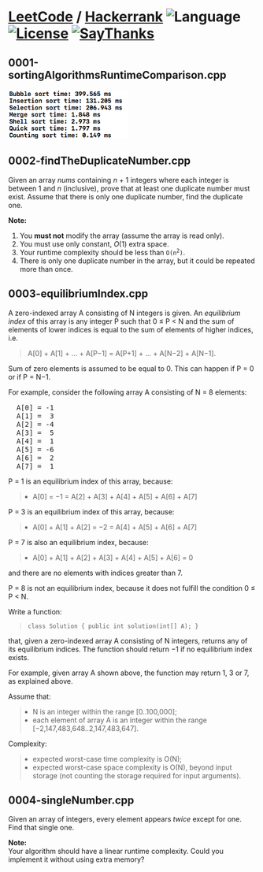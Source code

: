 # [LeetCode](https://leetcode.com/problemset/algorithms/) / [Hackerrank](https://www.hackerrank.com/domains/algorithms) ![Language](https://img.shields.io/badge/language-C++-orange.svg) [![License](https://img.shields.io/badge/license-MIT-blue.svg)](./LICENSE.md) [![SayThanks](https://img.shields.io/badge/say-thanks-ff69b4.svg)](https://saythanks.io/to/boraikizoglu)


## 0001-sortingAlgorithmsRuntimeComparison.cpp
![Runtime Comparison Result](https://github.com/boraikizoglu/Algorithms/blob/master/Images/runtimeComparisonResult.png)


## 0002-findTheDuplicateNumber.cpp

<div><p>
Given an array <i>nums</i> containing <i>n</i> + 1 integers where each integer is between 1 and <i>n</i> (inclusive), prove that at least one duplicate number must exist. Assume that there is only one duplicate number, find the duplicate one.
</p>

<p>
<b>Note:</b><br>
</p><ol>
<li>You <b>must not</b> modify the array (assume the array is read only).</li>
<li>You must use only constant, <i>O</i>(1) extra space.</li>
<li>Your runtime complexity should be less than <code>O(n<sup>2</sup>)</code>.</li>
<li>There is only one duplicate number in the array, but it could be repeated more than once.</li>
</ol>
<p></p>

</div>

## 0003-equilibriumIndex.cpp

<div id="brinza-task-description">
<p>A zero-indexed array A consisting of N integers is given. An <i>equilibrium index</i> of this array is any integer P such that 0 ≤ P &lt; N and the sum of elements of lower indices is equal to the sum of elements of higher indices, i.e. <br>
</p>
<blockquote><p>A[0] + A[1] + ... + A[P−1] = A[P+1] + ... + A[N−2] + A[N−1].<br>
</p></blockquote>
<p>Sum of zero elements is assumed to be equal to 0. This can happen if P = 0 or if P = N−1.</p>
<p>For example, consider the following array A consisting of N = 8 elements:</p>
<tt style="white-space:pre-wrap">  A[0] = -1
  A[1] =  3
  A[2] = -4
  A[3] =  5
  A[4] =  1
  A[5] = -6
  A[6] =  2
  A[7] =  1</tt>
<p>P = 1 is an equilibrium index of this array, because:</p>
<blockquote><ul style="margin: 10px;padding: 0px;"><li>A[0] = −1 = A[2] + A[3] + A[4] + A[5] + A[6] + A[7]</li>
</ul>
</blockquote><p>P = 3 is an equilibrium index of this array, because:</p>
<blockquote><ul style="margin: 10px;padding: 0px;"><li>A[0] + A[1] + A[2] = −2 = A[4] + A[5] + A[6] + A[7]</li>
</ul>
</blockquote><p>P = 7 is also an equilibrium index, because:</p>
<blockquote><ul style="margin: 10px;padding: 0px;"><li>A[0] + A[1] + A[2] + A[3] + A[4] + A[5] + A[6] = 0</li>
</ul>
</blockquote><p>and there are no elements with indices greater than 7.</p>
<p>P = 8 is not an equilibrium index, because it does not fulfill the condition 0 ≤ P &lt; N.</p>
<p>Write a function:</p>
<blockquote><p style="font-family: monospace; font-size: 9pt; display: block; white-space: pre-wrap"><tt>class Solution { public int solution(int[] A); }</tt></p></blockquote>
<p>that, given a zero-indexed array A consisting of N integers, returns any of its equilibrium indices. The function should return −1 if no equilibrium index exists.</p>
<p>For example, given array A shown above, the function may return 1, 3 or 7, as explained above.</p>
<p>Assume that:</p>
<blockquote><ul style="margin: 10px;padding: 0px;"><li>N is an integer within the range [<span class="number">0</span>..<span class="number">100,000</span>];</li>
<li>each element of array A is an integer within the range [<span class="number">−2,147,483,648</span>..<span class="number">2,147,483,647</span>].</li>
</ul>
</blockquote><p>Complexity:</p>
<blockquote><ul style="margin: 10px;padding: 0px;"><li>expected worst-case time complexity is O(N);</li>
<li>expected worst-case space complexity is O(N), beyond input storage (not counting the storage required for input arguments).</li>
</ul>
</blockquote></div>

## 0004-singleNumber.cpp

<div class="question-description"><div><p>Given an array of integers, every element appears <i>twice</i> except for one. Find that single one.</p>

<p>
<b>Note:</b><br>
Your algorithm should have a linear runtime complexity. Could you implement it without using extra memory?
</p></div></div>
